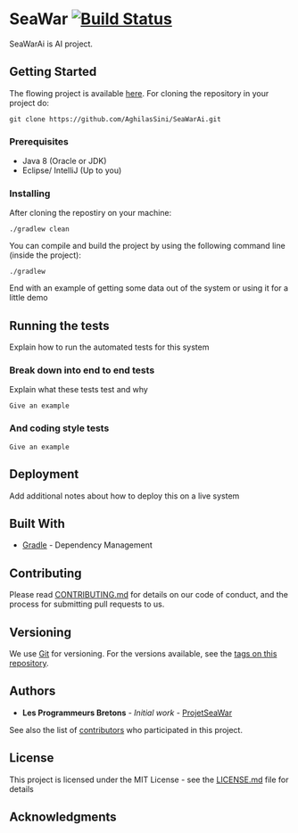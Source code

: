 # SeaWar [![Build Status](https://travis-ci.org/ProjetSeaWar/SeaWar.svg?branch=master)](https://travis-ci.org/ProjetSeaWar/SeaWar)

SeaWarAi  is AI project.

## Getting Started
The flowing project is available [here](https://github.com/AghilasSini/SeaWarAi.git).
For cloning the repository in your project do:
```
git clone https://github.com/AghilasSini/SeaWarAi.git
```
### Prerequisites

*	Java 8 (Oracle or JDK)
*	Eclipse/ IntelliJ (Up to you)

### Installing

After cloning the repostiry on your machine:
```
./gradlew clean
```

You can compile and build the project by using the following command line (inside the project): 

```
./gradlew 
```

End with an example of getting some data out of the system or using it for a little demo

## Running the tests

Explain how to run the automated tests for this system

### Break down into end to end tests

Explain what these tests test and why

```
Give an example
```

### And coding style tests

```
Give an example
```

## Deployment

Add additional notes about how to deploy this on a live system

## Built With
* [Gradle](https://gradle.org/) - Dependency Management

## Contributing

Please read [CONTRIBUTING.md](https://gist.github.com/PurpleBooth/b24679402957c63ec426) for details on our code of conduct, and the process for submitting pull requests to us.

## Versioning

We use [Git](https://git-scm.com/) for versioning. For the versions available, see the [tags on this repository](https://github.com/your/project/tags). 

## Authors

* **Les Programmeurs Bretons** - *Initial work* - [ProjetSeaWar](https://github.com/ProjetSeaWar/SeaWar.git)

See also the list of [contributors](https://github.com/your/project/contributors) who participated in this project.

## License

This project is licensed under the MIT License - see the [LICENSE.md](LICENSE.md) file for details

## Acknowledgments


